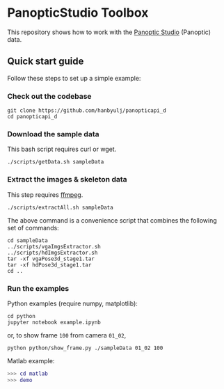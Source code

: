 PanopticStudio Toolbox
======================

This repository shows how to work with the [Panoptic Studio](http://domedb.perception.cs.cmu.edu) (Panoptic) data.

## Quick start guide
Follow these steps to set up a simple example:

### Check out the codebase
```
git clone https://github.com/hanbyulj/panopticapi_d
cd panopticapi_d
```

### Download the sample data
This bash script requires curl or wget.
```
./scripts/getData.sh sampleData
```

### Extract the images & skeleton data
This step requires [ffmpeg](https://ffmpeg.org/).
```
./scripts/extractAll.sh sampleData
```
The above command is a convenience script that combines the following set of commands:
```
cd sampleData
../scripts/vgaImgsExtractor.sh
../scripts/hdImgsExtractor.sh
tar -xf vgaPose3d_stage1.tar
tar -xf hdPose3d_stage1.tar
cd ..
```

### Run the examples
Python examples (require numpy, matplotlib):
```
cd python
jupyter notebook example.ipynb
```
or, to show frame `100` from camera `01_02`,
```
python python/show_frame.py ./sampleData 01_02 100
```

Matlab example:
```matlab
>>> cd matlab
>>> demo
```
